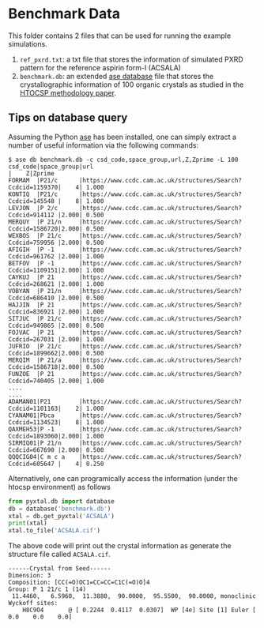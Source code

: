# Benchmark Data

This folder contains 2 files that can be used for running the example simulations.

1. `ref_pxrd.txt`: a txt file that stores the information of simulated PXRD pattern for the reference aspirin form-I (ACSALA)
2. `benchmark.db`: an extended [ase database](https://wiki.fysik.dtu.dk/ase/ase/db/db.html) file that stores the crystallographic information of 100 organic crystals as studied in the [HTOCSP methodology paper](https://arxiv.org/abs/2408.08843).

## Tips on database query

Assuming the Python [ase](https://wiki.fysik.dtu.dk/ase/index.html) has been installed, one can simply extract a number of useful information via the following commands:

```
$ ase db benchmark.db -c csd_code,space_group,url,Z,Zprime -L 100 
csd_code|space_group|url                                                        |    Z|Zprime
FORMAM  |P21/c      |https://www.ccdc.cam.ac.uk/structures/Search?Ccdcid=1159370|    4| 1.000
KONTIQ  |P21/c      |https://www.ccdc.cam.ac.uk/structures/Search?Ccdcid=145548 |    8| 1.000
LEVJON  |P 2/c      |https://www.ccdc.cam.ac.uk/structures/Search?Ccdcid=914112 |2.000| 0.500
MERQUY  |P 21/n     |https://www.ccdc.cam.ac.uk/structures/Search?Ccdcid=1586720|2.000| 0.500
WEXBOS  |P 21/c     |https://www.ccdc.cam.ac.uk/structures/Search?Ccdcid=759956 |2.000| 0.500
AFIGIH  |P -1       |https://www.ccdc.cam.ac.uk/structures/Search?Ccdcid=961762 |2.000| 1.000
BETFOV  |P -1       |https://www.ccdc.cam.ac.uk/structures/Search?Ccdcid=1109151|2.000| 1.000
CAYKUJ  |P 21       |https://www.ccdc.cam.ac.uk/structures/Search?Ccdcid=268621 |2.000| 1.000
VOBYAN  |P 21/n     |https://www.ccdc.cam.ac.uk/structures/Search?Ccdcid=686410 |2.000| 0.500
HAJJIN  |P 21       |https://www.ccdc.cam.ac.uk/structures/Search?Ccdcid=836921 |2.000| 1.000
SITJUC  |P 21/c     |https://www.ccdc.cam.ac.uk/structures/Search?Ccdcid=949865 |2.000| 0.500
FOJVAC  |P 21       |https://www.ccdc.cam.ac.uk/structures/Search?Ccdcid=267031 |2.000| 1.000
JUFRIO  |P 21/c     |https://www.ccdc.cam.ac.uk/structures/Search?Ccdcid=1899662|2.000| 0.500
MERQIM  |P 21/a     |https://www.ccdc.cam.ac.uk/structures/Search?Ccdcid=1586718|2.000| 0.500
FUNZOE  |P 21       |https://www.ccdc.cam.ac.uk/structures/Search?Ccdcid=740405 |2.000| 1.000
....
....
ADAMAN01|P21        |https://www.ccdc.cam.ac.uk/structures/Search?Ccdcid=1101163|    2| 1.000
CYANAM01|Pbca       |https://www.ccdc.cam.ac.uk/structures/Search?Ccdcid=1134523|    8| 1.000
QAXMEH53|P -1       |https://www.ccdc.cam.ac.uk/structures/Search?Ccdcid=1893060|2.000| 1.000
SIRMIQ01|P 21/n     |https://www.ccdc.cam.ac.uk/structures/Search?Ccdcid=667690 |2.000| 0.500
QQQCIG04|C m c a    |https://www.ccdc.cam.ac.uk/structures/Search?Ccdcid=605647 |    4| 0.250
```

Alternatively, one can programically access the information (under the htocsp environment) as follows
```python
from pyxtal.db import database
db = database('benchmark.db')
xtal = db.get_pyxtal('ACSALA')
print(xtal)
xtal.to_file('ACSALA.cif')
```

The above code will print out the crystal information as generate the structure file called `ACSALA.cif`.
```
------Crystal from Seed------
Dimension: 3
Composition: [CC(=O)OC1=CC=CC=C1C(=O)O]4
Group: P 1 21/c 1 (14)
 11.4460,   6.5960,  11.3880,  90.0000,  95.5500,  90.0000, monoclinic
Wyckoff sites:
	H8C9O4       @ [ 0.2244  0.4117  0.0307]  WP [4e] Site [1] Euler [   0.0    0.0    0.0]
```
